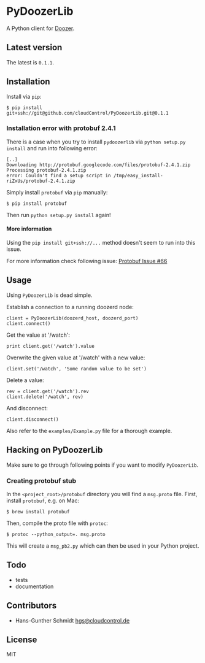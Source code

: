 # PyDoozerLib

A Python client for [Doozer](https://github.com/ha/doozerd).

## Latest version

The latest is `0.1.1`.

## Installation

Install via `pip`:

	$ pip install git+ssh://git@github.com/cloudControl/PyDoozerLib.git@0.1.1

### Installation error with protobuf 2.4.1

There is a case when you try to install `pydoozerlib` via `python setup.py install` and run into following error:

    [..]
    Downloading http://protobuf.googlecode.com/files/protobuf-2.4.1.zip
    Processing protobuf-2.4.1.zip
    error: Couldn't find a setup script in /tmp/easy_install-riZxUs/protobuf-2.4.1.zip

Simply install `protobuf` via `pip` manually:

    $ pip install protobuf

Then run `python setup.py install` again!

#### More information

Using the `pip install git+ssh://...` method doesn't seem to run into this issue.

For more information check following issue: [Protobuf Issue #66](http://code.google.com/p/protobuf/issues/detail?id=66)

## Usage

Using `PyDoozerLib` is dead simple.

Establish a connection to a running doozerd node:

	client = PyDoozerLib(doozerd_host, doozerd_port)
	client.connect()

Get the value at '/watch':

	print client.get('/watch').value

Overwrite the given value at '/watch' with a new value:

	client.set('/watch', 'Some random value to be set')

Delete a value:

	rev = client.get('/watch').rev
	client.delete('/watch', rev)

And disconnect:

	client.disconnect()

Also refer to the `examples/Example.py` file for a thorough example.

## Hacking on PyDoozerLib

Make sure to go through following points if you want to modify `PyDoozerLib`.

### Creating protobuf stub

In the `<project_root>/protobuf` directory you will find a `msg.proto` file. First, install `protobuf`, e.g. on Mac:

	$ brew install protobuf

Then, compile the proto file with `protoc`:

	$ protoc --python_output=. msg.proto

This will create a `msg_pb2.py` which can then be used in your Python project.

## Todo

 * tests
 * documentation

## Contributors

 * Hans-Gunther Schmidt <hgs@cloudcontrol.de>

## License

MIT